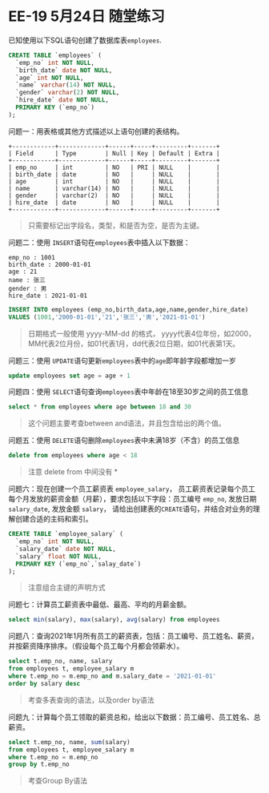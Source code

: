 
# EE-19 5月24日 随堂练习

已知使用以下SQL语句创建了数据库表`employees`.

```sql
CREATE TABLE `employees` (
  `emp_no` int NOT NULL,
  `birth_date` date NOT NULL,
  `age` int NOT NULL,
  `name` varchar(14) NOT NULL,
  `gender` varchar(2) NOT NULL,
  `hire_date` date NOT NULL,
  PRIMARY KEY (`emp_no`)
);
```

问题一：用表格或其他方式描述以上语句创建的表结构。

```
+------------+-------------+------+-----+---------+-------+
| Field      | Type        | Null | Key | Default | Extra |
+------------+-------------+------+-----+---------+-------+
| emp_no     | int         | NO   | PRI | NULL    |       |
| birth_date | date        | NO   |     | NULL    |       |
| age        | int         | NO   |     | NULL    |       |
| name       | varchar(14) | NO   |     | NULL    |       |
| gender     | varchar(2)  | NO   |     | NULL    |       |
| hire_date  | date        | NO   |     | NULL    |       |
+------------+-------------+------+-----+---------+-------+
```

> 只需要标记出字段名，类型，和是否为空，是否为主键。


问题二：使用 `INSERT`语句在`employees`表中插入以下数据：

```text
emp_no : 1001
birth_date : 2000-01-01
age : 21
name : 张三
gender : 男
hire_date : 2021-01-01
```

```sql
INSERT INTO employees (emp_no,birth_data,age,name,gender,hire_date)
VALUES (1001,'2000-01-01','21','张三','男','2021-01-01')
```

> 日期格式一般使用 yyyy-MM-dd 的格式， yyyy代表4位年份，如2000，MM代表2位月份，如01代表1月，dd代表2位日期，如01代表第1天。



问题三：使用 `UPDATE`语句更新`employees`表中的`age`即年龄字段都增加一岁

```sql
update employees set age = age + 1
```

问题四：使用 `SELECT`语句查询`employees`表中年龄在18至30岁之间的员工信息

```sql
select * from employees where age between 18 and 30
```

> 这个问题主要考查between and语法，并且包含给出的两个值。

问题五：使用 `DELETE`语句删除`employees`表中未满18岁（不含）的员工信息

```sql
delete from employees where age < 18
```

> 注意 delete from 中间没有 *

问题六：现在创建一个员工薪资表 `employee_salary`， 员工薪资表记录每个员工每个月发放的薪资金额（月薪），要求包括以下字段：员工编号 `emp_no`, 发放日期 `salary_date`, 发放金额 `salary`， 请给出创建表的`CREATE`语句，并结合对业务的理解创建合适的主码和索引。

```sql
CREATE TABLE `employee_salary` (
  `emp_no` int NOT NULL,
  `salary_date` date NOT NULL,
  `salary` float NOT NULL,
  PRIMARY KEY (`emp_no`,`salay_date`)
);
```

> 注意组合主键的声明方式

问题七：计算员工薪资表中最低、最高、平均的月薪金额。

```sql
select min(salary), max(salary), avg(salary) from employees
```

问题八：查询2021年1月所有员工的薪资表，包括：员工编号、员工姓名、薪资，并按薪资降序排序。（假设每个员工每个月都会领薪水）。

```sql
select t.emp_no, name, salary
from employees t, employee_salary m
where t.emp_no = m.emp_no and m.salary_date = '2021-01-01'
order by salary desc
```

> 考查多表查询的语法，以及order by语法

问题九：计算每个员工领取的薪资总和，给出以下数据：员工编号、员工姓名、总薪资。

```sql
select t.emp_no, name, sum(salary)
from employees t, employee_salary m
where t.emp_no = m.emp_no
group by t.emp_no
```

> 考查Group By语法
